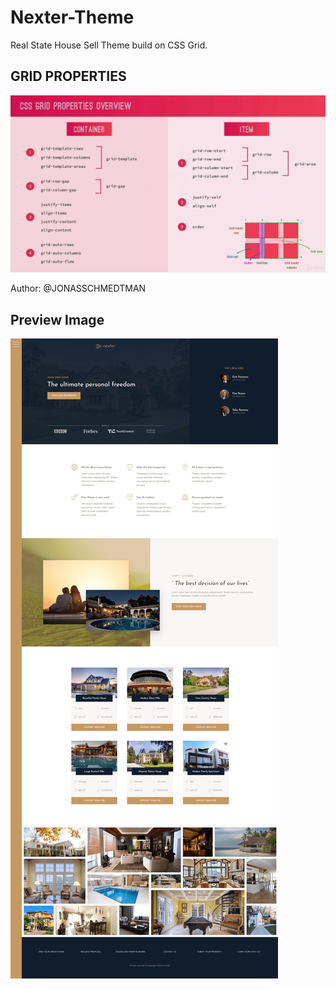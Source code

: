 # Nexter-Theme

Real State House Sell Theme build on CSS Grid.

## GRID PROPERTIES

![GRID PROPERTIES](https://github.com/kmhmubin/Nexter-Theme/blob/master/GRID%20PROPERITES.jpg)

Author: @JONASSCHMEDTMAN

## Preview Image

![Preview Image](https://github.com/kmhmubin/Nexter-Theme/blob/master/nexter-theme-preview.jpg)
